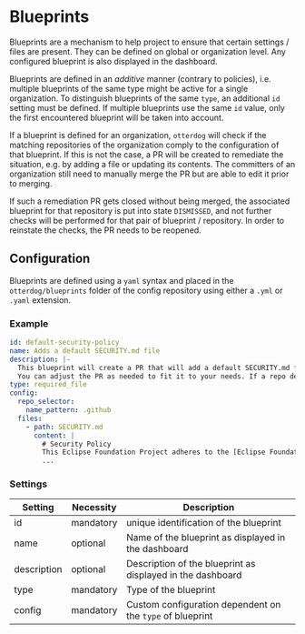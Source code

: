 # Blueprints

Blueprints are a mechanism to help project to ensure that certain settings / files are present. They can be defined on global
or organization level. Any configured blueprint is also displayed in the dashboard.

Blueprints are defined in an *additive* manner (contrary to policies), i.e. multiple blueprints of the same type might be active for a single organization.
To distinguish blueprints of the same `type`, an additional `id` setting must be defined. If multiple blueprints use the same `id` value, only the first
encountered blueprint will be taken into account.

If a blueprint is defined for an organization, `otterdog` will check if the matching repositories of the organization
comply to the configuration of that blueprint. If this is not the case, a PR will be created to remediate the situation, e.g. by adding a file or updating
its contents. The committers of an organization still need to manually merge the PR but are able to edit it prior to merging.

If such a remediation PR gets closed without being merged, the associated blueprint for that repository is put into state `DISMISSED`,
and not further checks will be performed for that pair of blueprint / repository. In order to reinstate the checks, the PR needs to be reopened.

## Configuration

Blueprints are defined using a `yaml` syntax and placed in the `otterdog/blueprints` folder of
the config repository using either a `.yml` or `.yaml` extension.

### Example

``` yaml
id: default-security-policy
name: Adds a default SECURITY.md file
description: |-
  This blueprint will create a PR that will add a default SECURITY.md file to the `.github` repo of your GitHub organization if it does not yet exist.
  You can adjust the PR as needed to fit it to your needs. If a repo defines a more specific SECURITY.md file it will take precedence of the one present in the `.github` repo.
type: required_file
config:
  repo_selector:
    name_pattern: .github
  files:
    - path: SECURITY.md
      content: |
        # Security Policy
        This Eclipse Foundation Project adheres to the [Eclipse Foundation Vulnerability Reporting Policy](https://www.eclipse.org/security/policy/).
        ...
```

### Settings

| Setting     | Necessity | Description                                                |
|-------------|-----------|------------------------------------------------------------|
| id          | mandatory | unique identification of the blueprint                     |
| name        | optional  | Name of the blueprint as displayed in the dashboard        |
| description | optional  | Description of the blueprint as displayed in the dashboard |
| type        | mandatory | Type of the blueprint                                      |
| config      | mandatory | Custom configuration dependent on the `type` of blueprint  |
